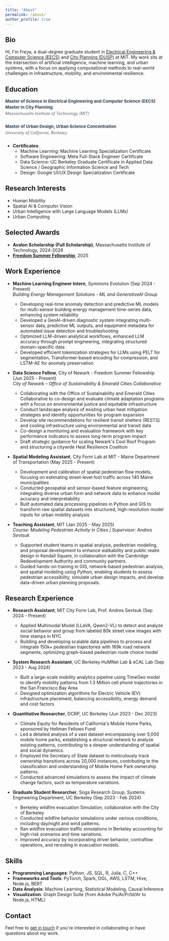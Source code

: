 ```yaml
---
title: "About"
permalink: /about/
author_profile: true
---
```


<style>
  /* Make all text smaller on the about page */
  .page__content {
    font-size: 0.75em;
    padding-top: 1em;
    }
  
  /* Make headings slightly smaller too */
  .page__content h2 {
    font-size: 1.25em;
    margin-top: 1.5em;
    margin-bottom: 0.5em;
      }
  
  .page__content h3 {
    font-size: 1.05em;
    margin-top: 1.2em;
    margin-bottom: 0.5em;
      }
  
  /* Adjust list items */
  .page__content ul li {
    font-size: 0.85em;
    margin-bottom: 0.4em;
    }
  
  /* Remove the custom author avatar size for About page */
  
  /* Hide the page title */
  .page__title {
    display: none;
  }

  /* Style for education section */
  .education-item {
    margin-bottom: 1.8em;
    }
  
  .degree {
    font-weight: bold;
    margin-bottom: 0.2em;
    font-size: 0.95em;
    color: #2c3e50;
    }
  
  .degree:not(:first-child) {
    margin-top: 0.1em;
    }
  
  .university {
    font-style: italic;
    margin-bottom: 0.5em;
    margin-top: 0.4em;
    font-size: 0.9em;
    color: #666;
  }
  
  .courses {
    color: #555;
    margin-top: 0.5em;
    font-size: 0.85em;
    }
  
  /* Style for work experience subtitles */
  .page__content ul li em {
    color: #666;
    font-size: 0.9em;
    display: block;
    margin-bottom: 0.3em;
    font-style: italic;
    }
  </style>
  
## Bio

Hi, I'm Freya, a dual-degree graduate student in <a href="https://www.eecs.mit.edu/">Electrical Engineering & Computer Science (EECS)</a> and <a href="https://dusp.mit.edu/">City Planning (DUSP)</a> at MIT. My work sits at the intersection of artificial intelligence, machine learning, and urban systems, with a focus on applying computational methods to real-world challenges in infrastructure, mobility, and environmental resilience.

## Education

<div class="education-item">
  <div class="degree">Master of Science in Electrical Engineering and Computer Science (EECS)</div>
  <div class="degree">Master in City Planning</div>
  <div class="university">Massachusetts Institute of Technology (MIT)</div>
</div>
     
<div class="education-item">
  <div class="degree">Master of Urban Design, Urban Science Concentration</div>
  <div class="university">University of California, Berkeley</div>
</div>

* **Certificates**:
  * Machine Learning: Machine Learning Specialization Certificate
  * Software Engineering: Meta Full-Stack Engineer Certificate
  * Data Science: UC Berkeley Graduate Certificate in Applied Data Science / Geographic Information Science and Tech
  * Design: Google UI/UX Design Specialization Certificate

## Research Interests

* Human Mobility
* Spatial AI & Computer Vision
* Urban Intelligence with Large Language Models (LLMs)
* Urban Computing

## Selected Awards

* **Avalon Scholarship (Full Scholarship)**, Massachusetts Institute of Technology, 2024-2026
* **[Freedom Summer Fellowship](https://freedomsummerfellowship.com/)**, 2025

## Work Experience

* **Machine Learning Engineer Intern**, Symmons Evolution (Sep 2024 - Present)  
  *Building Energy Management Solutions - ML and GenerativeAI Group*
  * Developing real-time anomaly detection and predictive ML models for multi-sensor building energy management time-series data, enhancing system reliability
  * Developed a GenAI-driven diagnostic system integrating multi-sensor data, predictive ML outputs, and equipment metadata for automated issue detection and troubleshooting
  * Optimized LLM-driven analytical workflows, enhanced LLM accuracy through prompt engineering, integrating structured domain-specific data
  * Developed efficient tokenization strategies for LLMs using PELT for segmentation, Transformer-based encoding for compression, and LSTM-AE for anomaly preservation

* **Data Science Fellow**, City of Newark - Freedom Summer Fellowship (Jun 2025 - Present)  
  *City of Newark – Office of Sustainability & Emerald Cities Collaborative*
  * Collaborating with the Office of Sustainability and Emerald Cities Collaborative to co-design and evaluate climate adaptation programs with a focus on environmental justice and equitable infrastructure
  * Conduct landscape analysis of existing urban heat mitigation strategies and identify opportunities for program expansion
  * Develop site recommendations for resilient transit shelters (RESTS) and cooling infrastructure using environmental and transit data
  * Co-design a monitoring and evaluation framework with key performance indicators to assess long-term program impact
  * Draft strategic guidance for scaling Newark's Cool Roof Program and structuring a citywide Heat Resilience Coalition

* **Spatial Modeling Assistant**, City Form Lab at MIT - Maine Department of Transportation (May 2025 - Present)
  * Development and calibration of spatial pedestrian flow models, focusing on estimating street-level foot traffic across 140 Maine municipalities
  * Conducted geospatial and sensor-based feature engineering, integrating diverse urban form and network data to enhance model accuracy and interpretability
  * Built automated data processing pipelines in Python and GIS to transform raw spatial datasets into structured, high-resolution model inputs for urban mobility analysis

* **Teaching Assistant**, MIT (Jan 2025 - May 2025)  
  *Course: Modeling Pedestrian Activity in Cities | Supervisor: Andres Sevtsuk*
  * Supported student teams in spatial analysis, pedestrian modeling, and proposal development to enhance walkability and public realm design in Kendall Square, in collaboration with the Cambridge Redevelopment Authority and community partners.
  * Guided hands-on training in GIS, network-based pedestrian analysis, and spatial modeling using Python, enabling students to assess pedestrian accessibility, simulate urban design impacts, and develop data-driven urban planning proposals.

## Research Experience

* **Research Assistant**, MIT City Form Lab, Prof. Andres Sevtsuk (Sep 2024 - Present)
    * Applied Multimodal Model (LLaVA, Qwen2-VL) to detect and analyze social behavior and group from labeled 80k street view images with time stamps in NYC
    * Building and developing scalable data pipelines to process and integrate 150k+ pedestrian trajectories with 169k road network segments, optimizing graph-based pedestrian route choice model
  
* **System Research Assistant**, UC Berkeley HuMNet Lab & eCAL Lab (Sep 2023 - Aug 2024)
  * Built a large-scale mobility analytics pipeline using TimeGeo model to identify mobility 
  patterns from 1.3 Million cell phone trajectories in the San Francisco Bay Area
  * Designed optimization algorithms for Electric Vehicle (EV) infrastructure placement, 
  balancing accessibility, energy demand and cost factors

* **Quantitative Researcher**, DCRP, UC Berkeley (Jun 2023 - Dec 2023)
    * Climate Equity for Residents of California's Mobile Home Parks, sponsored by Hellman Fellows Fund
    * Led a detailed analysis of a vast dataset encompassing over 5,000 mobile home parks, establishing a structural network to analyze existing patterns, contributing to a deeper understanding of spatial and social dynamics.
    * Employed the Secretary of State dataset to meticulously track ownership transitions across 20,000 instances, contributing to the classification and understanding of Mobile Home Park ownership patterns.
    * Conducted advanced simulations to assess the impact of climate change factors, such as temperature variations.

* **Graduate Student Researcher**, Soga Research Group, Systems Engineering Department, UC Berkeley (Sep 2023 - Feb 2024)
    * Berkeley wildfire evacuation Simulation, collaboration with the City of Berkeley
    * Conducted wildfire behavior simulations under various conditions, including day/night and wind patterns.
    * Ran wildfire evacuation traffic simulations in Berkeley accounting for high-risk scenarios and time variations.
    * Improved accuracy by incorporating driver behavior, contraflow operations, and rerouting in evacuation models.

## Skills

* **Programming Languages**: Python, JS, SQL, R, Julia, C, C++
* **Frameworks and Tools**: PyTorch, Spark, DGL, AWS, LSTM, Hive, Node.js, BERT
* **Data Analysis**: Machine Learning, Statistical Modeling, Causal Inference
* **Visualization**: Graph Design Suite (from Adobe Ps/Ai/Pr/Id/Ar to Node.js, HTML)

## Contact

Feel free to [get in touch](/contact/) if you're interested in collaborating or have questions about my work.


